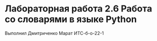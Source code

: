 # Лабораторная работа 2.6 Работа со словарями в языке Python

Выполнил Дмитриченко Марат ИТС-б-о-22-1
